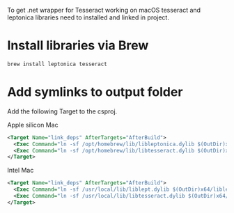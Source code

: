 To get .net wrapper for Tesseract working on macOS tesseract and leptonica libraries need to installed and linked in project.

# Install libraries via Brew
```sh
brew install leptonica tesseract
```

# Add symlinks to output folder
Add the following Target to the csproj.

Apple silicon Mac
```xml
<Target Name="link_deps" AfterTargets="AfterBuild">
  <Exec Command="ln -sf /opt/homebrew/lib/libleptonica.dylib $(OutDir)x64/libleptonica-1.82.0.dylib" />
  <Exec Command="ln -sf /opt/homebrew/lib/libtesseract.dylib $(OutDir)x64/libtesseract50.dylib" />
</Target>
```

Intel Mac
```xml
<Target Name="link_deps" AfterTargets="AfterBuild">
  <Exec Command="ln -sf /usr/local/lib/liblept.dylib $(OutDir)x64/libleptonica-1.82.0.dylib"/>
  <Exec Command="ln -sf /usr/local/lib/libtesseract.dylib $(OutDir)x64/libtesseract50.dylib"/>
</Target>
```
